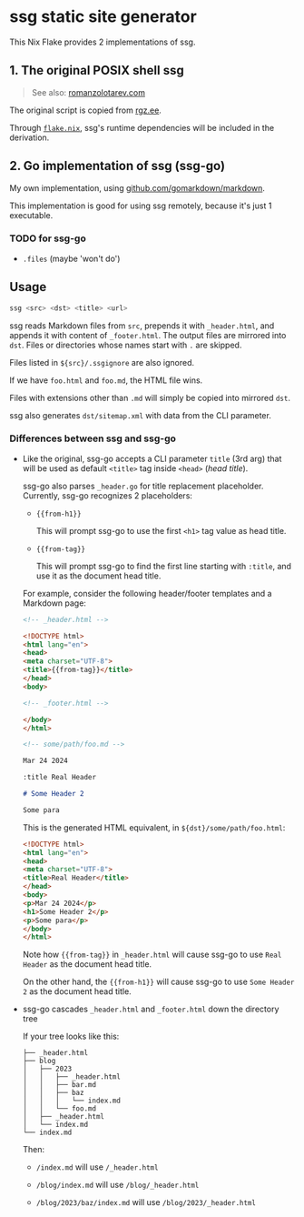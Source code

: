 # ssg static site generator

This Nix Flake provides 2 implementations of ssg.

## 1. The original POSIX shell ssg

> See also: [romanzolotarev.com](https://romanzolotarev.com/ssg.html)

The original script is copied from [rgz.ee](https://romanzolotarev.com/bin/ssg).

Through [`flake.nix`](./flake.nix), ssg's runtime dependencies will be included
in the derivation.

## 2. Go implementation of ssg (ssg-go)

My own implementation, using [github.com/gomarkdown/markdown](https://github.com/gomarkdown/markdown).

This implementation is good for using ssg remotely, because it's just 1 executable.

### TODO for ssg-go

- `.files` (maybe 'won't do')

## Usage

```sh
ssg <src> <dst> <title> <url>
```

ssg reads Markdown files from `src`, prepends it with `_header.html`,
and appends it with content of `_footer.html`. The output files are mirrored
into `dst`. Files or directories whose names start with `.` are skipped.

Files listed in `${src}/.ssgignore` are also ignored.

If we have `foo.html` and `foo.md`, the HTML file wins.

Files with extensions other than `.md` will simply be copied
into mirrored `dst`.

ssg also generates `dst/sitemap.xml` with data from the CLI parameter.

### Differences between ssg and ssg-go

- Like the original, ssg-go accepts a CLI parameter `title` (3rd arg)
  that will be used as default `<title>` tag inside `<head>` (*head title*).

  ssg-go also parses `_header.go` for title replacement placeholder. Currently,
  ssg-go recognizes 2 placeholders:

  - `{{from-h1}}`

    This will prompt ssg-go to use the first `<h1>` tag value as head title.

  - `{{from-tag}}`

    This will prompt ssg-go to find the first line starting with `:title`,
    and use it as the document head title.

  For example, consider the following header/footer templates and a Markdown page:

  ```html
  <!-- _header.html -->

  <!DOCTYPE html>
  <html lang="en">
  <head>
  <meta charset="UTF-8">
  <title>{{from-tag}}</title>
  </head>
  <body>
  ```

  ```html
  <!-- _footer.html -->

  </body>
  </html>
   ```

  ```markdown
  <!-- some/path/foo.md -->
  
  Mar 24 2024

  :title Real Header

  # Some Header 2

  Some para
  ```

  This is the generated HTML equivalent, in `${dst}/some/path/foo.html`:

  ```html
  <!DOCTYPE html>
  <html lang="en">
  <head>
  <meta charset="UTF-8">
  <title>Real Header</title>
  </head>
  <body>
  <p>Mar 24 2024</p>
  <h1>Some Header 2</p>
  <p>Some para</p>
  </body>
  </html>
  ```

  Note how `{{from-tag}}` in `_header.html` will cause ssg-go to use `Real Header`
  as the document head title.

  On the other hand, the `{{from-h1}}` will cause ssg-go to use `Some Header 2`
  as the document head title.

- ssg-go cascades `_header.html` and `_footer.html` down the directory tree

  If your tree looks like this:

  ```
  ├── _header.html
  ├── blog
  │   ├── 2023
  │   │   ├── _header.html
  │   │   ├── bar.md
  │   │   ├── baz
  │   │   │   └── index.md
  │   │   └── foo.md
  │   ├── _header.html
  │   └── index.md
  └── index.md  
  ```

  Then:

  - `/index.md` will use `/_header.html`

  - `/blog/index.md` will use `/blog/_header.html`

  - `/blog/2023/baz/index.md` will use `/blog/2023/_header.html`
